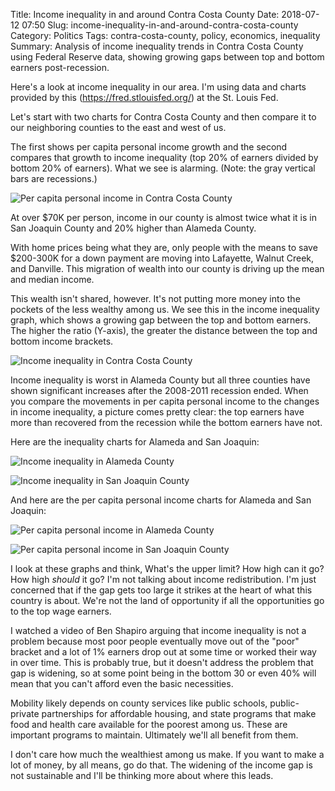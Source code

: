 Title: Income inequality in and around Contra Costa County
Date: 2018-07-12 07:50
Slug: income-inequality-in-and-around-contra-costa-county
Category: Politics
Tags: contra-costa-county, policy, economics, inequality
Summary: Analysis of income inequality trends in Contra Costa County using Federal Reserve data, showing growing gaps between top and bottom earners post-recession.

Here's a look at income inequality in our area. I'm using data and charts provided by this (https://fred.stlouisfed.org/) at the St. Louis Fed. 

Let's start with two charts for Contra Costa County and then compare it to our neighboring counties to the east and west of us.

​The first shows per capita personal income growth and the second compares that growth to income inequality (top 20% of earners divided by bottom 20% of earners). What we see is alarming. (Note: the gray vertical bars are recessions.)

![Per capita personal income in Contra Costa County]({static}/images/fredgraph_orig.png)

At over $70K per person, income in our county is almost twice what it is in San Joaquin County and 20% higher than Alameda County.

With home prices being what they are, only people with the means to save $200-300K for a down payment are moving into Lafayette, Walnut Creek, and Danville. This migration of wealth into our county is driving up the mean and median income.

This wealth isn't shared, however. It's not putting more money into the pockets of the less wealthy among us. We see this in the income inequality graph, which shows a growing gap between the top and bottom earners. The higher the ratio (Y-axis), the greater the distance between the top and bottom income brackets. 

![Income inequality in Contra Costa County]({static}/images/fredgraph-4_orig.png)

Income inequality is worst in Alameda County but all three counties have shown significant increases after the 2008-2011 recession ended. When you compare the movements in per capita personal income to the changes in income inequality, a picture comes pretty clear: the top earners have more than recovered from the recession while the bottom earners have not. 

​Here are the inequality charts for Alameda and San Joaquin:

![Income inequality in Alameda County]({static}/images/fredgraph-2_orig-1.png)

![Income inequality in San Joaquin County]({static}/images/fredgraph-3_orig.png)

And here are the per capita personal income charts for Alameda and San Joaquin:

![Per capita personal income in Alameda County]({static}/images/fredgraph-1_1_orig.png)

![Per capita personal income in San Joaquin County]({static}/images/fredgraph-5_orig.png)

I look at these graphs and think, What's the upper limit? How high can it go? How high *should* it go? I'm not talking about income redistribution. I'm just concerned that if the gap gets too large it strikes at the heart of what this country is about. We're not the land of opportunity if all the opportunities go to the top wage earners. 

I watched a video of Ben Shapiro arguing that income inequality is not a problem because most poor people eventually move out of the "poor" bracket and a lot of 1% earners drop out at some time or worked their way in over time. This is probably true, but it doesn't address the problem that gap is widening, so at some point being in the bottom 30 or even 40% will mean that you can't afford even the basic necessities. 

Mobility likely depends on county services like public schools, public-private partnerships for affordable housing, and state programs that make food and health care available for the poorest among us. These are important programs to maintain. Ultimately we'll all benefit from them. 

I don't care how much the wealthiest among us make. If you want to make a lot of money, by all means, go do that. The widening of the income gap is not sustainable and I'll be thinking more about where this leads.